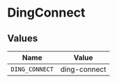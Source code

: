 # DingConnect


## Values

| Name           | Value          |
| -------------- | -------------- |
| `DING_CONNECT` | ding-connect   |